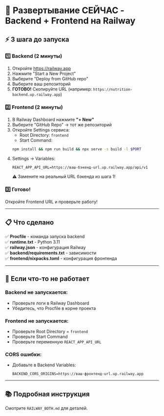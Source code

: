 # 🚀 Развертывание СЕЙЧАС - Backend + Frontend на Railway

## ⚡ 3 шага до запуска

### 1️⃣ Backend (2 минуты)

1. Откройте https://railway.app
2. Нажмите "Start a New Project"
3. Выберите "Deploy from GitHub repo"
4. Выберите ваш репозиторий
5. **ГОТОВО!** Скопируйте URL (например: `https://nutrition-backend.up.railway.app`)

### 2️⃣ Frontend (2 минуты)

1. В Railway Dashboard нажмите **"+ New"**
2. Выберите "GitHub Repo" → тот же репозиторий
3. Откройте Settings сервиса:
   - Root Directory: `frontend`
   - Start Command: 
   ```bash
   npm install && npm run build && npx serve -s build -l $PORT
   ```
4. Settings → Variables:
   ```
   REACT_APP_API_URL=https://ваш-бэкенд-url.up.railway.app/api/v1
   ```
   ⚠️ Замените на реальный URL бэкенда из шага 1!

### 3️⃣ Готово!

Откройте Frontend URL и проверьте работу!

---

## 📋 Что сделано

✅ **Procfile** - команда запуска backend  
✅ **runtime.txt** - Python 3.11  
✅ **railway.json** - конфигурация Railway  
✅ **backend/requirements.txt** - зависимости  
✅ **frontend/nixpacks.toml** - конфигурация фронтенда  

---

## 🔧 Если что-то не работает

### Backend не запускается:
- Проверьте логи в Railway Dashboard
- Убедитесь, что Procfile в корне проекта

### Frontend не запускается:
- Проверьте Root Directory = `frontend`
- Проверьте Start Command
- Проверьте переменную `REACT_APP_API_URL`

### CORS ошибки:
- Добавьте в Backend Variables:
  ```
  BACKEND_CORS_ORIGINS=https://ваш-фронтенд-url.up.railway.app
  ```

---

## 📚 Подробная инструкция

Смотрите `RAILWAY_BOTH.md` для деталей.

